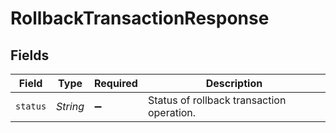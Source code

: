 # RollbackTransactionResponse


## Fields

| Field                                     | Type                                      | Required                                  | Description                               |
| ----------------------------------------- | ----------------------------------------- | ----------------------------------------- | ----------------------------------------- |
| `status`                                  | *String*                                  | :heavy_minus_sign:                        | Status of rollback transaction operation. |